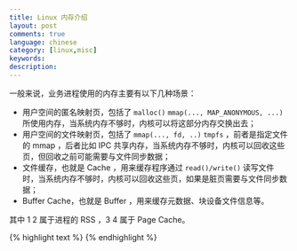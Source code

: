 ```yaml
---
title: Linux 内存介绍
layout: post
comments: true
language: chinese
category: [linux,misc]
keywords:
description:
---
```



<!-- more -->

一般来说，业务进程使用的内存主要有以下几种场景：

* 用户空间的匿名映射页，包括了 `malloc()` `mmap(..., MAP_ANONYMOUS, ...)` 所使用内存，当系统内存不够时，内核可以将这部分内存交换出去；
* 用户空间的文件映射页，包括了 `mmap(..., fd, ..)` `tmpfs` ，前者是指定文件的 mmap ，后者比如 IPC 共享内存，当系统内存不够时，内核可以回收这些页，但回收之前可能需要与文件同步数据；
* 文件缓存，也就是 Cache ，用来缓存程序通过 `read()/write()` 读写文件时，当系统内存不够时，内核可以回收这些页，如果是脏页需要与文件同步数据；
* Buffer Cache，也就是 Buffer ，用来缓存元数据、块设备文件信息等。

其中 1 2 属于进程的 RSS ，3 4 属于 Page Cache。




{% highlight text %}
{% endhighlight %}

